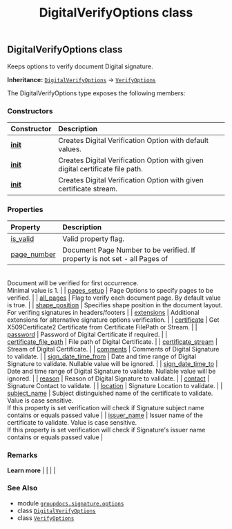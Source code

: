 ﻿---
title: DigitalVerifyOptions class
second_title: GroupDocs.Signature for Python via .NET API References
description: 
type: docs
url: /python-net/groupdocs.signature.options/digitalverifyoptions/
is_root: false
weight: 110
---

## DigitalVerifyOptions class

Keeps options to verify document Digital signature.



**Inheritance:** [`DigitalVerifyOptions`](/signature/python-net/groupdocs.signature.options/digitalverifyoptions) → 
[`VerifyOptions`](/signature/python-net/groupdocs.signature.options/verifyoptions)



The DigitalVerifyOptions type exposes the following members:

### Constructors
| Constructor | Description |
| :- | :- |
| [__init__](/signature/python-net/groupdocs.signature.options/digitalverifyoptions/__init__/#) | Creates Digital Verification Option with default values. |
| [__init__](/signature/python-net/groupdocs.signature.options/digitalverifyoptions/__init__/#str) | Creates Digital Verification Option with given digital certificate file path. |
| [__init__](/signature/python-net/groupdocs.signature.options/digitalverifyoptions/__init__/#io.RawIOBase) | Creates Digital Verification Option with given certificate stream. |


### Properties
| Property | Description |
| :- | :- |
| [is_valid](/signature/python-net/groupdocs.signature.options/digitalverifyoptions/is_valid) | Valid property flag. |
| [page_number](/signature/python-net/groupdocs.signature.options/digitalverifyoptions/page_number) | Document Page Number to be verified. If property is not set - all Pages of <br/>Document will be verified for first occurrence.<br/>Minimal value is 1. |
| [pages_setup](/signature/python-net/groupdocs.signature.options/digitalverifyoptions/pages_setup) | Page Options to specify pages to be verified. |
| [all_pages](/signature/python-net/groupdocs.signature.options/digitalverifyoptions/all_pages) | Flag to verify each document page. By default value is true. |
| [shape_position](/signature/python-net/groupdocs.signature.options/digitalverifyoptions/shape_position) | Specifies shape position in the document layout. For verifing signatures in headers/footers |
| [extensions](/signature/python-net/groupdocs.signature.options/digitalverifyoptions/extensions) | Additional extensions for alternative signature options verification. |
| [certificate](/signature/python-net/groupdocs.signature.options/digitalverifyoptions/certificate) | Get X509Certificate2 Certificate from Certificate FilePath or Stream. |
| [password](/signature/python-net/groupdocs.signature.options/digitalverifyoptions/password) | Password of Digital Certificate if required. |
| [certificate_file_path](/signature/python-net/groupdocs.signature.options/digitalverifyoptions/certificate_file_path) | File path of Digital Certificate. |
| [certificate_stream](/signature/python-net/groupdocs.signature.options/digitalverifyoptions/certificate_stream) | Stream of Digital Certificate. |
| [comments](/signature/python-net/groupdocs.signature.options/digitalverifyoptions/comments) | Comments of Digital Signature to validate. |
| [sign_date_time_from](/signature/python-net/groupdocs.signature.options/digitalverifyoptions/sign_date_time_from) | Date and time range of Digital Signature to validate. Nullable value will be ignored. |
| [sign_date_time_to](/signature/python-net/groupdocs.signature.options/digitalverifyoptions/sign_date_time_to) | Date and time range of Digital Signature to validate. Nullable value will be ignored. |
| [reason](/signature/python-net/groupdocs.signature.options/digitalverifyoptions/reason) | Reason of Digital Signature to validate. |
| [contact](/signature/python-net/groupdocs.signature.options/digitalverifyoptions/contact) | Signature Contact to validate. |
| [location](/signature/python-net/groupdocs.signature.options/digitalverifyoptions/location) | Signature Location to validate. |
| [subject_name](/signature/python-net/groupdocs.signature.options/digitalverifyoptions/subject_name) | Subject distinguished name of the certificate to validate. Value is case sensitive.<br/>If this property is set verification will check if Signature subject name contains or equals passed value |
| [issuer_name](/signature/python-net/groupdocs.signature.options/digitalverifyoptions/issuer_name) | Issuer name of the certificate to validate. Value is case sensitive.<br/>If this property is set verification will check if Signature's issuer name contains or equals passed value |



### Remarks 


**Learn more** |
|
 |
 |

### See Also
* module [`groupdocs.signature.options`](..)
* class [`DigitalVerifyOptions`](/signature/python-net/groupdocs.signature.options/digitalverifyoptions)
* class [`VerifyOptions`](/signature/python-net/groupdocs.signature.options/verifyoptions)
